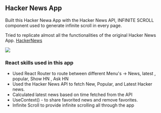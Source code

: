 ## Hacker News App 

Built this Hacker Newa App with the Hacker News API, INFINITE SCROLL component used to generate infinite scroll in every page.

Tried to replicate almost all the functionalities of the original Hacker News App. [HackerNews](https://hn.algolia.com/)

[![](https://user-images.githubusercontent.com/8887734/104065892-1d302100-51c6-11eb-9eb0-434a77f5a8bf.gif)]()

### React skills used in this app

- Used React Router to route between different Menu's -> News, latest , popular, Show HN , Ask HN
- Used the Hacker News API to fetch New, Popular, and Latest Hacker news. 
- Calculated latest news based on time fetched from the API
- UseContext() - to share favorited news and remove favorites.
- Infinite Scroll to provide infinite scrolling all through the app

